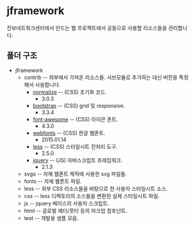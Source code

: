 jframework
==========

진보네트워크센터에서 만드는 웹 프로젝트에서 공동으로 사용할 리소스들을 관리합니다.

폴더 구조
---------

* jframework
	* contrib -- 외부에서 가져온 리소스들. 서브모듈로 추가하는 대신 버전을 특정해서 사용합니다.
		* [normalize](https://github.com/necolas/normalize.css) -- (CSS) 초기화 코드.
			* 3.0.3
		* [bootstrap](https://github.com/twbs/bootstrap) -- (CSS) grid 및 responsive.
			* 3.3.4
		* [font-awesome](https://github.com/FortAwesome/Font-Awesome) -- (CSS) 아이콘 폰트.
			* 4.3.0
		* [webfonts](https://github.com/singihae/Webfonts) -- (CSS) 한글 웹폰트.
			* 2015.01.14
		* [less](http://lesscss.org) -- (CSS) 스타일시트 전처리 도구.
			* 2.5.0
		* [jquery](http://jquery.com) -- (JS) 자바스크립트 프레임워크.
			* 2.1.3
	* svgs -- 자체 웹폰트 제작에 사용한 svg 파일들.
	* fonts -- 자체 웹폰트 파일.
	* less -- 외부 CSS 리소스들을 바탕으로 한 사용자 스타일시트 소스.
	* css -- less 디렉토리의 소스들을 변환한 실제 스타일시트 파일.
	* js -- jquery 베이스의 사용자 스크립트.
	* html -- 글로벌 헤더/풋터 등의 마크업 컴포넌트.
	* test -- 개발용 샘플 모음.
